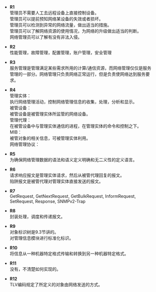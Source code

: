 * **R1**  
管理员不需要人工去远程设备上直接控制设备。  
管理员可以提前预知网络某设备的失效或者损坏。  
管理员可以检测到异常的网络流量，做出适当的措施。  
管理员可以了解网络资源的使用情况，为网络的升级做出适当的判断。  
网络管理员可以了解有没有非法入侵。  

* **R2**  
性能管理，故障管理，配置管理，账户管理，安全管理  

* **R3**  
服务管理是管理满足某些需求所用的计算/通信资源，而网络管理仅仅是服务管理的一部分。网络管理只负责网络正常运行，但是负责使网络达到服务要求。  

* **R4**  
管理实体：  
执行网络管理活动，控制网络管理信息的收集，处理，分析和显示。  
被管设备：  
被管设备是被管理实体所监管的网络设备。  
管理代理：  
在被管设备中与管理实体通信的进程，在管理实体的命令和控制之下。  
MIB：  
被管对象的相关信息，可被管理实体利用。  
网络管理协议：  

* **R5**  
为确保网络管理数据的语法和语义定义明确和无二义性的定义语言。  

* **R6**  
请求响应报文是管理实体请求，然后从被管代理回复的报文。  
陷阱报文是被管代理对管理实体直接发送的报文。  

* **R7**  
GetRequest, GetNextRequest, GetBulkRequest, InformRequest, SetRequest, Response, SNMPv2-Trap  

* **R8**  
封装处理，调度和传递报文。  

* **R9**  
对象标识树是9.3节讲的。  
对管理信息模块进行标准化标识。  

* **R10**  
将信息从一种机器特定格式传输和转换到另一种机器特定格式。  

* **R11**  
没有，不清楚如何实现的。  

* **R12**  
TLV编码规定了所定义的对象由网络发送的方式。  
